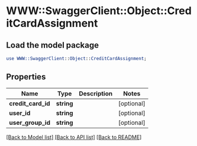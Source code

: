 # WWW::SwaggerClient::Object::CreditCardAssignment

## Load the model package
```perl
use WWW::SwaggerClient::Object::CreditCardAssignment;
```

## Properties
Name | Type | Description | Notes
------------ | ------------- | ------------- | -------------
**credit_card_id** | **string** |  | [optional] 
**user_id** | **string** |  | [optional] 
**user_group_id** | **string** |  | [optional] 

[[Back to Model list]](../README.md#documentation-for-models) [[Back to API list]](../README.md#documentation-for-api-endpoints) [[Back to README]](../README.md)


